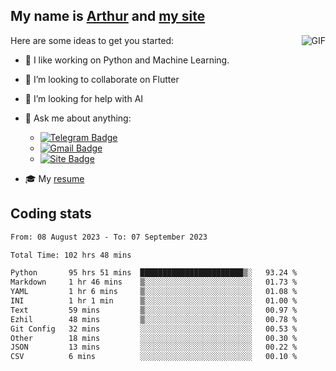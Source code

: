 
## My name is [Arthur](https://www.linkedin.com/in/arthur-novais-201420/) and [my site](https://arthurcn96.github.io/)

<!--
**Arthurcn96/Arthurcn96** is a ✨ _special_ ✨ repository because its `README.md` (this file) appears on your GitHub profile.
-->
<img align="right"  max-width="440" max-height="240" alt="GIF" src="https://raw.githubusercontent.com/Arthurcn96/Arthurcn96/master/helloThere.gif" />

Here are some ideas to get you started:

- 🤖 I like working on Python and Machine Learning.
- 👯 I’m looking to collaborate on Flutter
- 🤔 I’m looking for help with AI
- 💬 Ask me about anything:
    - [![Telegram Badge](https://img.shields.io/badge/-@Arthurcn9-0088cc?style=for-the-badge&logo=Telegram&logoColor=white)](https://t.me/Arthurcn9)
    - [![Gmail Badge](https://img.shields.io/badge/-@Arthurcn9-red?style=for-the-badge&logo=Gmail&logoColor=white)](mailto:Arthurcn96@gmail.com)
    - [![Site Badge](https://img.shields.io/badge/arthurcn96.github.io-informational?style=for-the-badge&logo=internetexplorer)](https://arthurcn96.github.io/)

- 🎓 My [resume](https://github.com/Arthurcn96/resume/blob/master/Resume_PT-BR.pdf)


## Coding stats
<!--START_SECTION:waka-->

```txt
From: 08 August 2023 - To: 07 September 2023

Total Time: 102 hrs 48 mins

Python       95 hrs 51 mins  ███████████████████████▒░   93.24 %
Markdown     1 hr 46 mins    ▒░░░░░░░░░░░░░░░░░░░░░░░░   01.73 %
YAML         1 hr 6 mins     ▒░░░░░░░░░░░░░░░░░░░░░░░░   01.08 %
INI          1 hr 1 min      ▒░░░░░░░░░░░░░░░░░░░░░░░░   01.00 %
Text         59 mins         ▒░░░░░░░░░░░░░░░░░░░░░░░░   00.97 %
Ezhil        48 mins         ▒░░░░░░░░░░░░░░░░░░░░░░░░   00.78 %
Git Config   32 mins         ░░░░░░░░░░░░░░░░░░░░░░░░░   00.53 %
Other        18 mins         ░░░░░░░░░░░░░░░░░░░░░░░░░   00.30 %
JSON         13 mins         ░░░░░░░░░░░░░░░░░░░░░░░░░   00.22 %
CSV          6 mins          ░░░░░░░░░░░░░░░░░░░░░░░░░   00.10 %
```

<!--END_SECTION:waka-->
